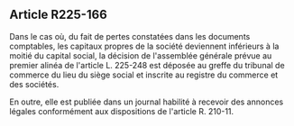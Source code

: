 Article R225-166
----
Dans le cas où, du fait de pertes constatées dans les documents comptables, les
capitaux propres de la société deviennent inférieurs à la moitié du capital
social, la décision de l'assemblée générale prévue au premier alinéa de
l'article L. 225-248 est déposée au greffe du tribunal de commerce du lieu du
siège social et inscrite au registre du commerce et des sociétés.

En outre, elle est publiée dans un journal habilité à recevoir des annonces
légales conformément aux dispositions de l'article R. 210-11.
